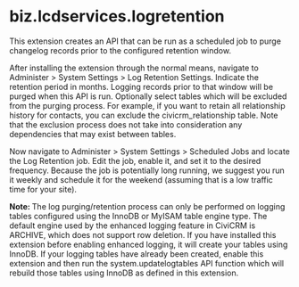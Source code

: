 # biz.lcdservices.logretention

This extension creates an API that can be run as a scheduled job to purge changelog records prior to the configured retention window.

After installing the extension through the normal means, navigate to Administer > System Settings > Log Retention Settings. Indicate the retention period in months. Logging records prior to that window will be purged when this API is run. Optionally select tables which will be excluded from the purging process. For example, if you want to retain all relationship history for contacts, you can exclude the civicrm_relationship table. Note that the exclusion process does not take into consideration any dependencies that may exist between tables.

Now navigate to Administer > System Settings > Scheduled Jobs and locate the Log Retention job. Edit the job, enable it, and set it to the desired frequency. Because the job is potentially long running, we suggest you run it weekly and schedule it for the weekend (assuming that is a low traffic time for your site).

<b>Note: </b>The log purging/retention process can only be performed on logging tables configured using the InnoDB or MyISAM table engine type. The default engine used by the enhanced logging feature in CiviCRM is ARCHIVE, which does not support row deletion. If you have installed this extension before enabling enhanced logging, it will create your tables using InnoDB. If your logging tables have already been created, enable this extension and then run the system.updatelogtables API function which will rebuild those tables using InnoDB as defined in this extension.
